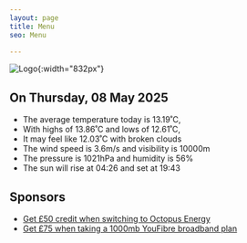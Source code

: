 ```yaml
---
layout: page
title: Menu
seo: Menu

---
```


![Logo](/images/logo.jpg){:width="832px"}

<!-- weather_marker starts -->
## On Thursday, 08 May 2025

- The average temperature today is 13.19˚C,
- With highs of 13.86˚C and lows of 12.61˚C,
- It may feel like 12.03˚C with broken clouds
- The wind speed is 3.6m/s and visibility is 10000m
- The pressure is 1021hPa and humidity is 56%
- The sun will rise at 04:26 and set at 19:43

<!-- weather_marker ends -->

## Sponsors

- [Get £50 credit when switching to Octopus Energy](https://bit.ly/3oD1nnS)
- [Get £75 when taking a 1000mb YouFibre broadband plan](https://aklam.io/91zWhU?)
